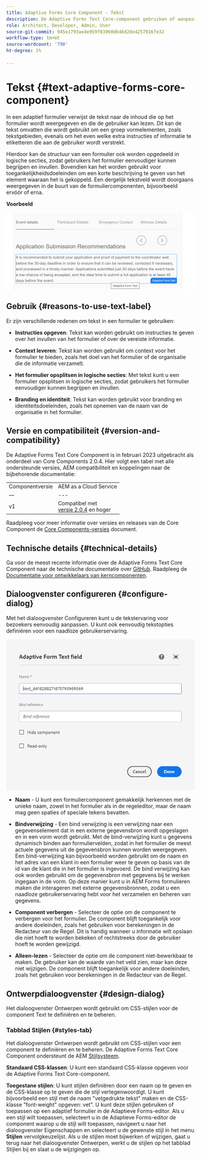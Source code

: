 ```yaml
---
title: Adaptive Forms Core Component - Tekst
description: De Adaptive Forms Text Core-component gebruiken of aanpassen.
role: Architect, Developer, Admin, User
source-git-commit: 945e1793ae4e959f83960db46d2de4257916fe32
workflow-type: tm+mt
source-wordcount: '790'
ht-degree: 1%

---
```



# Tekst {#text-adaptive-forms-core-component}

In een adaptief formulier verwijst de tekst naar de inhoud die op het formulier wordt weergegeven en die de gebruiker kan lezen. Dit kan de tekst omvatten die wordt gebruikt om een groep vormelementen, zoals tekstgebieden, evenals om het even welke extra instructies of informatie te etiketteren die aan de gebruiker wordt verstrekt.

Hierdoor kan de structuur van een formulier ook worden opgedeeld in logische secties, zodat gebruikers het formulier eenvoudiger kunnen begrijpen en invullen. Bovendien kan het worden gebruikt voor toegankelijkheidsdoeleinden om een korte beschrijving te geven van het element waaraan het is gekoppeld. Een dergelijk tekstveld wordt doorgaans weergegeven in de buurt van de formuliercomponenten, bijvoorbeeld ervóór of erna.

**Voorbeeld**

![](/help/adaptive-forms/assets/text.png)

## Gebruik {#reasons-to-use-text-label}

Er zijn verschillende redenen om tekst in een formulier te gebruiken:

* **Instructies opgeven**: Tekst kan worden gebruikt om instructies te geven over het invullen van het formulier of over de vereiste informatie.

* **Context leveren**: Tekst kan worden gebruikt om context voor het formulier te bieden, zoals het doel van het formulier of de organisatie die de informatie verzamelt.

* **Het formulier opsplitsen in logische secties**: Met tekst kunt u een formulier opsplitsen in logische secties, zodat gebruikers het formulier eenvoudiger kunnen begrijpen en invullen.

* **Branding en identiteit**: Tekst kan worden gebruikt voor branding en identiteitsdoeleinden, zoals het opnemen van de naam van de organisatie in het formulier.

## Versie en compatibiliteit {#version-and-compatibility}

De Adaptive Forms Text Core Component is in februari 2023 uitgebracht als onderdeel van Core Components 2.0.4. Hier volgt een tabel met alle ondersteunde versies, AEM compatibiliteit en koppelingen naar de bijbehorende documentatie:

|  |  |
|---|---|
| Componentversie | AEM as a Cloud Service |
| — | --- |
| v1 | Compatibel met<br>[versie 2.0.4](/help/versions.md) en hoger | Compatibel | Compatibel |

Raadpleeg voor meer informatie over versies en releases van de Core Component de [Core Components-versies](/help/versions.md) document.

<!-- ## Sample Component Output {#sample-component-output}

To experience the Accordion Component as well as see examples of its configuration options as well as HTML and JSON output, visit the [Component Library](https://adobe.com/go/aem_cmp_library_accordion). -->

## Technische details {#technical-details}

Ga voor de meest recente informatie over de Adaptive Forms Text Core Component naar de technische documentatie over [GitHub](https://github.com/adobe/aem-core-forms-components/tree/master/ui.af.apps/src/main/content/jcr_root/apps/core/fd/components/form/text/v1/text). Raadpleeg de [Documentatie voor ontwikkelaars van kerncomponenten](/help/developing/overview.md).

## Dialoogvenster configureren {#configure-dialog}

Met het dialoogvenster Configureren kunt u de tekstervaring voor bezoekers eenvoudig aanpassen. U kunt ook eenvoudig tekstopties definiëren voor een naadloze gebruikerservaring.

![Het tabblad Basis](/help/adaptive-forms/assets/text_properties.png)

* **Naam** - U kunt een formuliercomponent gemakkelijk herkennen met de unieke naam, zowel in het formulier als in de regeleditor, maar de naam mag geen spaties of speciale tekens bevatten.

* **Bindverwijzing** - Een bind verwijzing is een verwijzing naar een gegevenselement dat in een externe gegevensbron wordt opgeslagen en in een vorm wordt gebruikt. Met de bind-verwijzing kunt u gegevens dynamisch binden aan formuliervelden, zodat in het formulier de meest actuele gegevens uit de gegevensbron kunnen worden weergegeven. Een bind-verwijzing kan bijvoorbeeld worden gebruikt om de naam en het adres van een klant in een formulier weer te geven op basis van de id van de klant die in het formulier is ingevoerd. De bind verwijzing kan ook worden gebruikt om de gegevensbron met gegevens bij te werken ingegaan in de vorm. Op deze manier kunt u in AEM Forms formulieren maken die interageren met externe gegevensbronnen, zodat u een naadloze gebruikerservaring hebt voor het verzamelen en beheren van gegevens.
* **Component verbergen** - Selecteer de optie om de component te verbergen voor het formulier. De component blijft toegankelijk voor andere doeleinden, zoals het gebruiken voor berekeningen in de Redacteur van de Regel. Dit is handig wanneer u informatie wilt opslaan die niet hoeft te worden bekeken of rechtstreeks door de gebruiker hoeft te worden gewijzigd.
* **Alleen-lezen** - Selecteer de optie om de component niet-bewerkbaar te maken. De gebruiker kan de waarde van het veld zien, maar kan deze niet wijzigen. De component blijft toegankelijk voor andere doeleinden, zoals het gebruiken voor berekeningen in de Redacteur van de Regel.


## Ontwerpdialoogvenster {#design-dialog}

Het dialoogvenster Ontwerpen wordt gebruikt om CSS-stijlen voor de component Text te definiëren en te beheren.


### Tabblad Stijlen {#styles-tab}

Het dialoogvenster Ontwerpen wordt gebruikt om CSS-stijlen voor een component te definiëren en te beheren. De Adaptive Forms Text Core Component ondersteunt de AEM [Stijlsysteem](/help/get-started/authoring.md#component-styling).

**Standaard CSS-klassen**: U kunt een standaard CSS-klasse opgeven voor de Adaptive Forms Text Core-component.

**Toegestane stijlen**: U kunt stijlen definiëren door een naam op te geven en de CSS-klasse op te geven die de stijl vertegenwoordigt. U kunt bijvoorbeeld een stijl met de naam &quot;vetgedrukte tekst&quot; maken en de CSS-klasse &quot;font-weight&quot; opgeven: vet&quot;. U kunt deze stijlen gebruiken of toepassen op een adaptief formulier in de Adaptieve Forms-editor. Als u een stijl wilt toepassen, selecteert u in de Adaptieve Forms-editor de component waarop u de stijl wilt toepassen, navigeert u naar het dialoogvenster Eigenschappen en selecteert u de gewenste stijl in het menu **Stijlen** vervolgkeuzelijst. Als u de stijlen moet bijwerken of wijzigen, gaat u terug naar het dialoogvenster Ontwerpen, werkt u de stijlen op het tabblad Stijlen bij en slaat u de wijzigingen op.
